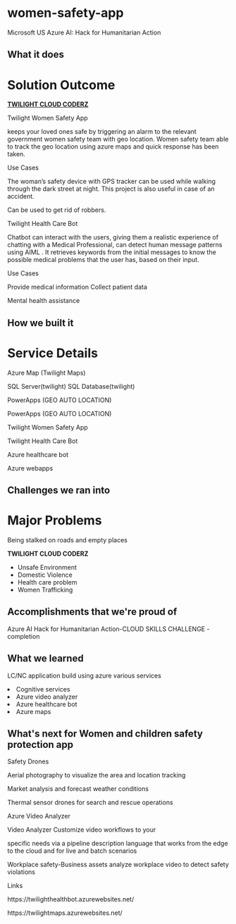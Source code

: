 # women-safety-app
Microsoft US Azure AI: Hack for Humanitarian Action
## What it does
<h1 style="page-break-before:always; ">Solution Outcome</h1>
<p><u><b>TWILIGHT CLOUD CODERZ</b></u></p>
<p>Twilight Women Safety App</p>
<p>keeps your loved ones safe by triggering an alarm to the relevant government women safety team with  geo location. Women safety team able to track the geo location using azure maps and quick response  has been taken.</p>
<p>Use Cases</p>
<p>The woman’s safety device with GPS tracker can be used while walking through the dark street at night.  This project is also useful in case of an accident.</p>
<p>Can be used to get rid of robbers.</p>
<p>Twilight Health Care Bot</p>
<p>Chatbot can interact with the users, giving them a realistic experience of chatting with a Medical  Professional, can detect human message patterns using AIML . It retrieves keywords from the initial  messages to know the possible medical problems that the user has, based on their input.</p>
<p>Use Cases</p>
<p>Provide medical information  Collect patient data</p>
<p>Mental health assistance</p>


## How we built it
<h1 style="page-break-before:always; ">Service Details</h1>
<p>Azure Map (Twilight Maps)</p>
<p>SQL Server(twilight)  SQL Database(twilight)</p>
<p>PowerApps (GEO AUTO LOCATION)</p>
<p>PowerApps (GEO AUTO LOCATION)</p>
<p>Twilight Women Safety App</p>
<p>Twilight Health Care Bot</p>
<p>Azure healthcare bot</p>
<p>Azure webapps</p>

## Challenges we ran into
<h1 style="page-break-before:always; ">Major Problems</h1>
<p>Being stalked on roads and empty places</p>
<p><b>TWILIGHT CLOUD CODERZ</b></p>
<ul>
<li>Unsafe Environment</li>
<li>Domestic Violence</li>
<li>Health care problem</li>
<li>Women Trafficking</li>
</ul>


## Accomplishments that we're proud of

<p>Azure AI Hack for Humanitarian Action-CLOUD SKILLS CHALLENGE -completion</p>

## What we learned

<p>LC/NC application build using azure various services</p>
<li>Cognitive services</li>
<li>Azure video analyzer</li>
<li>Azure healthcare bot</li>
<li>Azure maps</li>

## What's next for Women and children safety protection app 

<p>Safety Drones</p>
<p>Aerial photography to visualize  the area and location tracking</p>
<p>Market analysis and forecast  weather conditions</p>
<p>Thermal sensor drones for search  and rescue operations</p>
<p>Azure Video Analyzer</p>
<p>Video Analyzer  Customize video workflows to your</p>
<p>specific needs via a pipeline description  language that works from the edge to  the cloud and for live and batch  scenarios</p>
<p>Workplace safety-Business assets  analyze workplace video to detect  safety violations</p>


<p>Links</p>
<p>https://twilighthealthbot.azurewebsites.net/</p>
<p>https://twilightmaps.azurewebsites.net/</P>
